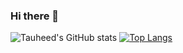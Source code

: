 ### Hi there 👋
![Tauheed's GitHub stats](https://github-readme-stats.vercel.app/api?username=tauheedbuttt&show_icons=true&theme=radical)
[![Top Langs](https://github-readme-stats.vercel.app/api/top-langs/?username=tauheedbuttt&layout=pie)](https://github.com/tauheedbuttt/github-readme-stats)
<!--
**tauheedbuttt/tauheedbuttt** is a ✨ _special_ ✨ repository because its `README.md` (this file) appears on your GitHub profile.

Here are some ideas to get you started:

- 🔭 I’m currently working on ...
- 🌱 I’m currently learning ...
- 👯 I’m looking to collaborate on ...
- 🤔 I’m looking for help with ...
- 💬 Ask me about ...
- 📫 How to reach me: ...
- 😄 Pronouns: ...
- ⚡ Fun fact: ...
-->
